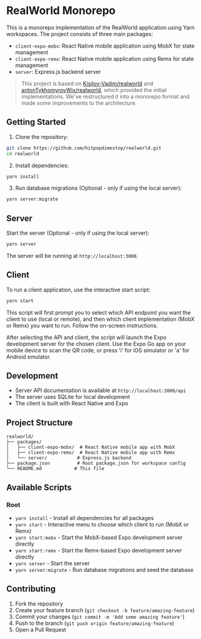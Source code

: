 # RealWorld Monorepo

This is a monorepo implementation of the RealWorld application using Yarn workspaces. The project consists of three main packages:

- `client-expo-mobx`: React Native mobile application using MobX for state management
- `client-expo-remx`: React Native mobile application using Remx for state management
- `server`: Express.js backend server

> This project is based on [Kisilov-Vadim/realworld](https://github.com/Kisilov-Vadim/realworld) and [antonTykhomyrovWix/realworld](https://github.com/antonTykhomyrovWix/realworld), which provided the initial implementations. We've restructured it into a monorepo format and made some improvements to the architecture.

## Getting Started

1. Clone the repository:

```bash
git clone https://github.com/hitpopdimestop/realworld.git
cd realworld
```

2. Install dependencies:

```bash
yarn install
```

3. Run database migrations (Optional - only if using the local server):

```bash
yarn server:migrate
```

## Server

Start the server (Optional - only if using the local server):

```bash
yarn server
```

The server will be running at `http://localhost:3000`.

## Client

To run a client application, use the interactive start script:

```bash
yarn start
```

This script will first prompt you to select which API endpoint you want the client to use (local or remote), and then which client implementation (MobX or Remx) you want to run. Follow the on-screen instructions.

After selecting the API and client, the script will launch the Expo development server for the chosen client. Use the Expo Go app on your mobile device to scan the QR code, or press 'i' for iOS simulator or 'a' for Android emulator.

## Development

- Server API documentation is available at `http://localhost:3000/api`
- The server uses SQLite for local development
- The client is built with React Native and Expo

## Project Structure

```
realworld/
├── packages/
│   ├── client-expo-mobx/  # React Native mobile app with MobX
│   ├── client-expo-remx/  # React Native mobile app with Remx
│   └── server/           # Express.js backend
├── package.json          # Root package.json for workspace config
└── README.md            # This file
```

## Available Scripts

### Root

- `yarn install` - Install all dependencies for all packages
- `yarn start` - Interactive menu to choose which client to run (MobX or Remx)
- `yarn start:mobx` - Start the MobX-based Expo development server directly
- `yarn start:remx` - Start the Remx-based Expo development server directly
- `yarn server` - Start the server
- `yarn server:migrate` - Run database migrations and seed the database

## Contributing

1. Fork the repository
2. Create your feature branch (`git checkout -b feature/amazing-feature`)
3. Commit your changes (`git commit -m 'Add some amazing feature'`)
4. Push to the branch (`git push origin feature/amazing-feature`)
5. Open a Pull Request
